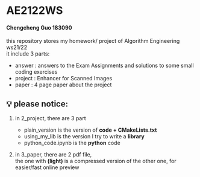 # AE2122WS
#### Chengcheng Guo 183090 <br>
this repository stores my homework/ project of Algorithm Engineering ws21/22 <br>
it include 3 parts:
  - answer  : answers to the Exam Assignments and solutions to some small coding exercises
  - project : Enhancer for Scanned Images
  - paper   : 4 page paper about the project


## :bulb: please notice: <br>
1. in 2_project, there are 3 part <br>
   - plain_version is the version of **code + CMakeLists.txt** 
   - using_my_lib is the version I try to write a **library**
   - python_code.ipynb is the **python** code 

2. in 3_paper, there are 2 pdf file, <br> 
 the one with **(light)** is a compressed version of the other one, for easier/fast online preview

